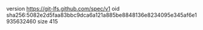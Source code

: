version https://git-lfs.github.com/spec/v1
oid sha256:5082e2d5faa83bbc9dca6a121a885be8848136e8234095e345af6e1935632460
size 415
